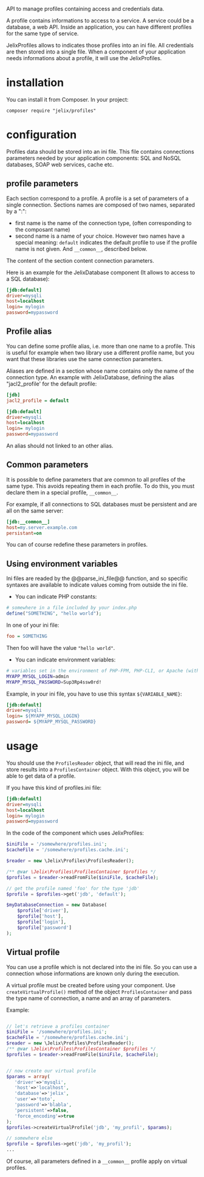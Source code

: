API to manage profiles containing access and credentials data.

A profile contains informations to access to a service. A service could be
a database, a web API. Inside an application, you can have different profiles
for the same type of service. 

JelixProfiles allows to indicates those profiles into an ini file. All credentials
are then stored into a single file. When a component of your application needs 
informations about a profile, it will use the JelixProfiles.

# installation

You can install it from Composer. In your project:

```
composer require "jelix/profiles"
```


# configuration

Profiles data should be stored into an ini file. This file contains 
connections parameters needed by your application components: SQL and
NoSQL databases, SOAP web services, cache etc.


## profile parameters

Each section correspond to a profile. A profile is a set of parameters of a 
single connection. Sections names are composed of two names, separated by a ":":

- first name is the name of the connection type, (often corresponding to 
  the composant name)
- second name is a name of your choice. However two names have a special
  meaning: `default` indicates the default profile to use if the profile name
  is not given. And `__common__`, described below. 

The content of the section content connection parameters.

Here is an example for the JelixDatabase component 
(It allows to access to a SQL database):

```ini
[jdb:default]
driver=mysqli
host=localhost
login= mylogin
password=mypassword
```

## Profile alias

You can define some profile alias, i.e. more than one name to a profile. This is
useful for example when two library use a different profile name, but you want
that these libraries use the same connection parameters.

Aliases are defined in a section whose name contains only the name of the
connection type. An example with JelixDatabase, defining the alias "jacl2_profile' for the
default profile:

```ini
[jdb]
jacl2_profile = default

[jdb:default]
driver=mysqli
host=localhost
login= mylogin
password=mypassword
```

An alias should not linked to an other alias.

## Common parameters

It is possible to define parameters that are common to all profiles of the same
type. This avoids repeating them in each profile. To do this, you must declare
them in a special profile, `__common__`.

For example, if all connections to SQL databases must be persistent and
are all on the same server:

```ini
[jdb:__common__]
host=my.server.example.com
persistant=on
```

You can of course redefine these parameters in profiles.


## Using environment variables

Ini files are readed by the @@parse_ini_file@@ function, and so specific syntaxes
are available to indicate values coming from outside the ini file.

- You can indicate PHP constants:

```php
# somewhere in a file included by your index.php
define("SOMETHING", "hello world");
```

In one of your ini file:
```ini
foo = SOMETHING
```

Then foo will have the value `"hello world"`.

- You can indicate environment variables:

```bash
# variables set in the environment of PHP-FPM, PHP-CLI, or Apache (with the PHP module)
MYAPP_MYSQL_LOGIN=admin
MYAPP_MYSQL_PASSWORD=Sup3Rp4ssw0rd!
```

Example, in your ini file, you have to use this syntax `${VARIABLE_NAME}`:

```ini
[jdb:default]
driver=mysqli
login= ${MYAPP_MYSQL_LOGIN}
password= ${MYAPP_MYSQL_PASSWORD}
```

# usage

You should use the `ProfilesReader` object, that will read the ini file, and
store results into a `ProfilesContainer` object. With this object, you will be
able to get data of a profile.

If you have this kind of profiles.ini file:

```ini
[jdb:default]
driver=mysqli
host=localhost
login= mylogin
password=mypassword
```

In the code of the component which uses JelixProfiles:

```php
$iniFile = '/somewhere/profiles.ini';
$cacheFile = '/somewhere/profiles.cache.ini';

$reader = new \Jelix\Profiles\ProfilesReader();

/** @var \Jelix\Profiles\ProfilesContainer $profiles */
$profiles = $reader->readFromFile($iniFile, $cacheFile);

// get the profile named 'foo' for the type 'jdb'
$profile = $profiles->get('jdb', 'default');

$myDatabaseConnection = new Database(
    $profile['driver'],
    $profile['host'],
    $profile['login'],
    $profile['password']
);

```


## Virtual profile

You can use a profile which is not declared into the ini file. So
you can use a connection whose informations are known only during the execution.

A virtual profile must be created before using your component. Use
`createVirtualProfile()` method of the object `ProfilesContainer` and pass
the type name of connection, a name and an array of parameters.

Example:

```php

// let's retrieve a profiles container
$iniFile = '/somewhere/profiles.ini';
$cacheFile = '/somewhere/profiles.cache.ini';
$reader = new \Jelix\Profiles\ProfilesReader();
/** @var \Jelix\Profiles\ProfilesContainer $profiles */
$profiles = $reader->readFromFile($iniFile, $cacheFile);


// now create our virtual profile
$params = array(
   'driver'=>'mysqli',
   'host'=>'localhost',
   'database'=>'jelix',
   'user'=>'toto',
   'password'=>'blabla',
   'persistent'=>false,
   'force_encoding'=>true
);
$profiles->createVirtualProfile('jdb', 'my_profil', $params);

// somewhere else
$profile = $profiles->get('jdb', 'my_profil');
...
```

Of course, all parameters defined in a `__common__` profile apply on virtual profiles.


